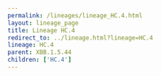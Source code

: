 ```yaml
---
permalink: /lineages/lineage_HC.4.html
layout: lineage_page
title: Lineage HC.4
redirect_to: ../lineage.html?lineage=HC.4
lineage: HC.4
parent: XBB.1.5.44
children: ['HC.4']
---
```


